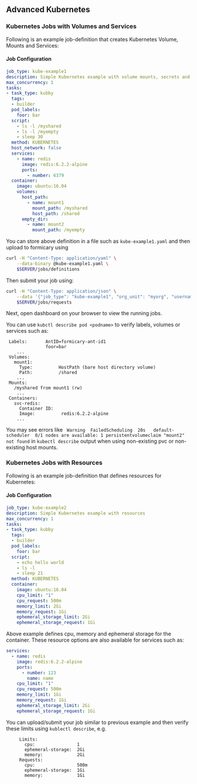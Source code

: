 ## Advanced Kubernetes

### Kubernetes Jobs with Volumes and Services
Following is an example job-definition that creates Kubernetes Volume, Mounts and Services:

#### Job Configuration
```yaml
job_type: kube-example1
description: Simple Kubernetes example with volume mounts, secrets and ports
max_concurrency: 1
tasks:
- task_type: kubby
  tags:
  - builder
  pod_labels:
    foor: bar
  script:
    - ls -l /myshared
    - ls -l /myempty
    - sleep 30
  method: KUBERNETES
  host_network: false
  services:
    - name: redis
      image: redis:6.2.2-alpine
      ports:
        - number: 6379
  container:
    image: ubuntu:16.04
    volumes:
      host_path:
        - name: mount1
          mount_path: /myshared
          host_path: /shared
      empty_dir:
        - name: mount2
          mount_path: /myempty
```

You can store above definition in a file such as `kube-example1.yaml` and then upload to formicary using
```bash
curl -H "Content-Type: application/yaml" \
    --data-binary @kube-example1.yaml \
    $SERVER/jobs/definitions
```

Then submit your job using:

```bash
curl -H "Content-Type: application/json" \
    --data '{"job_type": "kube-example1", "org_unit": "myorg", "username": "myuser", "params": {"Platform": "Test"}}' \
    $SERVER/jobs/requests
```

Next, open dashboard on your browser to view the running jobs.

You can use `kubctl describe pod <podname>` to verify labels, volumes or services such as:
```
 Labels:       AntID=formicary-ant-id1
               foor=bar
    ...
 Volumes:
   mount1:
     Type:          HostPath (bare host directory volume)
     Path:          /shared
    ... 
 Mounts:
   /myshared from mount1 (rw)     
    ...
 Containers:
   svc-redis:
     Container ID:
     Image:          redis:6.2.2-alpine
    ...
```

You may see errors
like ` Warning  FailedScheduling  20s   default-scheduler  0/1 nodes are available: 1 persistentvolumeclaim "mount2" not found`
in `kubectl describe` output when using non-existing pvc or non-existing host mounts.

### Kubernetes Jobs with Resources
Following is an example job-definition that defines resources for Kubernetes:

#### Job Configuration
```yaml
job_type: kube-example2
description: Simple Kubernetes example with resources
max_concurrency: 1
tasks:
- task_type: kubby
  tags:
  - builder
  pod_labels:
    foor: bar
  script:
    - echo hello world
    - ls -l
    - sleep 21
  method: KUBERNETES
  container:
    image: ubuntu:16.04
    cpu_limit: "1"
    cpu_request: 500m
    memory_limit: 2Gi
    memory_request: 1Gi
    ephemeral_storage_limit: 2Gi
    ephemeral_storage_request: 1Gi
```

Above example defines cpu, memory and ephemeral storage for the container. These resource options are also available for services such as:
```yaml
services:
  - name: redis
    image: redis:6.2.2-alpine
    ports:
      - number: 123
        name: name
    cpu_limit: "1"
    cpu_request: 500m
    memory_limit: 1Gi
    memory_request: 1Gi
    ephemeral_storage_limit: 2Gi
    ephemeral_storage_request: 1Gi
```

You can upload/submit your job similar to previous example and then verify these limits using `kublectl describe`, e.g.
```
     Limits:
       cpu:                1
       ephemeral-storage:  2Gi
       memory:             2Gi
     Requests:
       cpu:                500m
       ephemeral-storage:  1Gi
       memory:             1Gi
```
